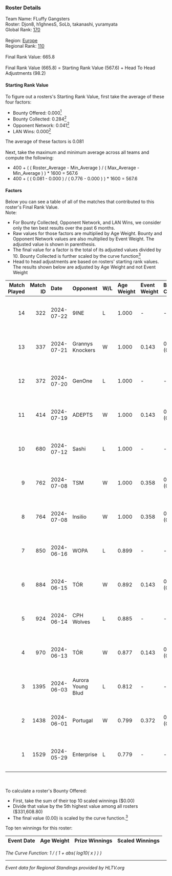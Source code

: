 ### Roster Details<br />
Team Name: FLuffy Gangsters<br />
Roster: Djon8, h1ghnesS, SoLb, takanashi, yuramyata<br />
Global Rank: [170](../standings_global.md)<br />
<br />
Region: [Europe]( ../standings_europe.md)<br />
Regional Rank: [110]( ../standings_europe.md)<br />
<br />
Final Rank Value:  665.8<br />
<br />
Final Rank Value (665.8) = Starting Rank Value (567.6) + Head To Head Adjustments (98.2)<br />

#### Starting Rank Value<br />
To figure out a rosters's Starting Rank Value, first take the average of these four factors:<br />
- Bounty Offered: 0.000[<sup>1</sup>](#table2)
- Bounty Collected: 0.284[<sup>2</sup>](#table1)
- Opponent Network: 0.041[<sup>2</sup>](#table1)
- LAN Wins: 0.000[<sup>2</sup>](#table1)

The average of these factors is 0.081<br />
<br />
Next, take the maximum and minimum average across all teams and compute the following:<br />
- 400 + ( ( Roster_Average - Min_Average ) / ( Max_Average - Min_Average ) ) * 1600 = 567.6
- 400 + ( ( 0.081 - 0.000 ) / ( 0.776 - 0.000 ) ) * 1600 = 567.6


#### Factors<br />
Below you can see a table of all of the matches that contributed to this roster's Final Rank Value.<br />
Note:<br />

- For Bounty Collected, Opponent Network, and LAN Wins, we consider only the ten best results over the past 6 months.
- Raw values for those factors are multiplied by Age Weight. Bounty and Opponent Network values are also multiplied by Event Weight. The adjusted value is shown in parenthesis.
- The final value for a factor is the total of its adjusted values divided by 10. Bounty Collected is further scaled by the curve function[<sup>3</sup>](#curveFunction)
- Head to head adjustments are based on rosters' starting rank values. The results shown below are adjusted by Age Weight and not Event Weight
<span id="table1"></span><br />


| Match Played | Match ID | Date       | Opponent          | W/L | Age Weight | Event Weight | Bounty Collected | Opponent Network | LAN Wins  | H2H Adj. | Roster                                      |
| -: | -: | :- | :- | :- | :- | :- | :- | :- | :- | -: | :- |
|           14 |      322 | 2024-07-22 | 9INE              | L   | 1.000      | -            | -                | -                | -         |    -5.08 | Djon8, h1ghnesS, SoLb, takanashi, yuramyata |
|           13 |      337 | 2024-07-21 | Grannys Knockers  | W   | 1.000      | 0.143        | 0.004 (0.001)    | 0.129 (0.018)    | 0 (0.000) |    20.88 | Djon8, h1ghnesS, SoLb, takanashi, yuramyata |
|           12 |      372 | 2024-07-20 | GenOne            | L   | 1.000      | -            | -                | -                | -         |   -21.52 | Djon8, h1ghnesS, SoLb, takanashi, yuramyata |
|           11 |      414 | 2024-07-19 | ADEPTS            | W   | 1.000      | 0.143        | 0.002 (0.000)    | 0.027 (0.004)    | 0 (0.000) |    14.68 | Djon8, h1ghnesS, SoLb, takanashi, yuramyata |
|           10 |      680 | 2024-07-12 | Sashi             | L   | 1.000      | -            | -                | -                | -         |    -1.40 | Djon8, h1ghnesS, SoLb, takanashi, yuramyata |
|            9 |      762 | 2024-07-08 | TSM               | W   | 1.000      | 0.358        | 0.039 (0.014)    | 0.345 (0.124)    | 0 (0.000) |    27.25 | Djon8, h1ghnesS, SoLb, takanashi, yuramyata |
|            8 |      764 | 2024-07-08 | Insilio           | W   | 1.000      | 0.358        | 0.023 (0.008)    | 0.554 (0.198)    | 0 (0.000) |    27.86 | Djon8, h1ghnesS, SoLb, takanashi, yuramyata |
|            7 |      850 | 2024-06-16 | WOPA              | L   | 0.899      | -            | -                | -                | -         |   -13.31 | Djon8, h1ghnesS, SoLb, takanashi, yuramyata |
|            6 |      884 | 2024-06-15 | TÓR               | W   | 0.892      | 0.143        | 0.025 (0.003)    | 0.117 (0.015)    | 0 (0.000) |    23.65 | Djon8, h1ghnesS, SoLb, takanashi, yuramyata |
|            5 |      924 | 2024-06-14 | CPH Wolves        | L   | 0.885      | -            | -                | -                | -         |    -6.69 | Djon8, h1ghnesS, SoLb, takanashi, yuramyata |
|            4 |      970 | 2024-06-13 | TÓR               | W   | 0.877      | 0.143        | 0.025 (0.003)    | 0.117 (0.015)    | 0 (0.000) |    23.98 | Djon8, h1ghnesS, SoLb, takanashi, yuramyata |
|            3 |     1395 | 2024-06-03 | Aurora Young Blud | L   | 0.812      | -            | -                | -                | -         |    -5.49 | Djon8, h1ghnesS, SoLb, takanashi, yuramyata |
|            2 |     1438 | 2024-06-01 | Portugal          | W   | 0.799      | 0.372        | 0.003 (0.001)    | 0.122 (0.036)    | 0 (0.000) |    16.35 | Djon8, h1ghnesS, SoLb, takanashi, yuramyata |
|            1 |     1529 | 2024-05-29 | Enterprise        | L   | 0.779      | -            | -                | -                | -         |    -2.93 | Djon8, h1ghnesS, SoLb, takanashi, yuramyata |

<br />
<span id="table2"></span><br />
To calculate a roster's Bounty Offered:<br />

- First, take the sum of their top 10 scaled winnings ($0.00)
- Divide that value by the 5th highest value among all rosters ($331,608.80)
- The final value (0.00) is scaled by the curve function.[<sup>3</sup>](#curveFunction)

Top ten winnings for this roster:<br />

| Event Date | Age Weight | Prize Winnings | Scaled Winnings |
| :- | -: | :- | :- |


<span id="curveFunction"></span>_The Curve Function: 1 / ( 1 + abs( log10( x ) ) )_<br />

---
_Event data for Regional Standings provided by HLTV.org_<br />
